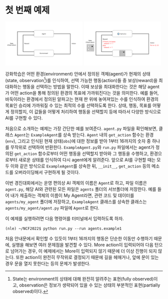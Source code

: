 # 첫 번째 예제
<p>
  <img src="../../pics/simple_description.PNG" width="49%"/>
  <img src="../../pics/alphago_ex.PNG" width="49%"/>
</p>  

강화학습은 어떤 환경(environment) 안에서 정의된 객체(agent)가 현재의 상태(state, observation[^1])를 인식하여, 선택 가능한 행동(action)들 중 보상(reward)을 최대화하는 행동을 선택하는 방법을 말한다. 이때 보상을 최대화한다는 것은 해당 agent가 어떤 action을 통해 정의된 환경의 목표에 가까워진다는 것을 의미한다. 예를 들어, 바둑이라는 환경에서 정의된 알파고는 현재 판 위에 놓여져있는 수를 인식하여 환경의 목표인 승리에 가까워질 수 있는 최적의 수를 선택하도록 한다. 상태, 행동, 목표를 어떻게 정의할지, 이 값들을 어떻게 처리하여 행동을 선택할지 등에 따라서 다양한 방식으로 AI를 구현할 수 있다.

처음으로 소개하는 예제는 가장 간단한 예를 보여준다. ```agent.py``` 파일을 확인해보면, 클래스 ```Agent```는 ```ExampleAgent```를 상속 받는다. ```Agent``` 내의 ```get_action``` 함수는 환경(```env```), 그리고 인식된 현재 상태(```obs```)에 대한 정보를 받아 1부터 16까지의 숫자 중 하나를 무작위로 선택하여 반환한다. ```ExampleAgent.py```와 ```run.py``` 파일에서는 agent가 정의된 ```get_action``` 함수로부터 어떤 행동을 선택할지 받아와 그 행동을 수행하고, 환경으로부터 새로운 상태를 인식하여 다시 agent에게 알려준다. 앞으로 AI를 구현할 때는 모두 이와 같은 방식으로 ```ExampleAgent```를 상속한 뒤, ```__init__```, ```get_action``` 등의 메소드를 오버라이딩해서 구현하게 될 것이다.

이번 경진대회에서는 운영 편의상 AI 객체의 이름은 ```Agent```로 하고, 파일 이름은 ```agent.py```, 해당 AI와 관련된 모든 파일은 ```agents``` 폴더의 서브폴더에 저장한다. 예를 들어 내가 제출하는 객체의 이름이 My Agent라면, 관련 코드 및 데이터를 ```agents/my_agent``` 폴더에 저장하고, ```ExampleAgent``` 클래스를 상속한 클래스는 ```agents/my_agent/agent.py``` 파일에 ```Agent```로 한다.

이 예제를 실행하려면 다음 명령어를 터미널에서 입력하도록 하자.

```
(nle) ~/NCF2022$ python run.py --run agents.example1
```

처음 안내문에서 확인할 수 있듯이 1부터 16까지의 행동은 단순한 이동만 수행하기 때문에, 실행을 해보면 여러 문제점을 발견할 수 있다. More action이 입력되어야 다음 턴으로 넘어가는 경우, 이 예제에서는 More이 입력되지 않기 때문에 더 이상 진행이 되지 않는다. 또한 action이 완전히 무작위로 결정되기 때문에 길을 헤매거나, 앞에 문이 있는 경우 문을 열지 못한다는 등의 문제가 발생한다.

[^1]: State는 environment의 상태에 대해 완전히 알려주는 표현(fully observed)이고, observation은 정보가 생략되어 있을 수 있는 상태의 부분적인 표현(partially observed)이다.